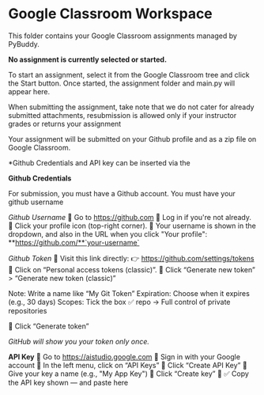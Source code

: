 # Google Classroom Workspace

This folder contains your Google Classroom assignments managed by PyBuddy.

**No assignment is currently selected or started.**

To start an assignment, select it from the Google Classroom tree and click the Start button. Once started, the assignment folder and main.py will appear here.

When submitting the assignment, take note that we do not cater for already submitted attachments, resubmission is allowed only if your instructor grades or returns your assignment

Your assignment will be submitted on your Github profile and as a zip file on Google Classroom. 

*Github Credentials and API key can be inserted via the 

**Github Credentials**

For submission, you must have a Github account.
You must have your github username

*Github Username*
🔹 Go to https://github.com
🔹 Log in if you're not already.
🔹 Click your profile icon (top-right corner).
🔹 Your username is shown in the dropdown, and also in the URL when you click "Your profile":
          **https://github.com/**`your-username`

*Github Token*
🔹 Visit this link directly:
      👉 https://github.com/settings/tokens
🔹 Click on “Personal access tokens (classic)”.
🔹 Click “Generate new token” > “Generate new token (classic)”

Note: Write a name like “My Git Token”
Expiration: Choose when it expires (e.g., 30 days)
Scopes: Tick the box
✅ repo → Full control of private repositories

🔹 Click “Generate token”

*GitHub will show you your token only once.*

**API Key**
🔹 Go to https://aistudio.google.com
🔹 Sign in with your Google account
🔹 In the left menu, click on “API Keys”
🔹 Click “Create API Key”
🔹 Give your key a name (e.g., "My App Key")
🔹 Click “Create key”
🔹 ✅ Copy the API key shown — and paste here
